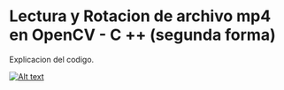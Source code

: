 # Lectura y Rotacion de archivo mp4 en OpenCV - C ++ (segunda forma)

Explicacion del codigo.

[![Alt text](https://img.youtube.com/vi/O9kYxZZHTIU/0.jpg)](https://www.youtube.com/watch?v=O9kYxZZHTIU)
